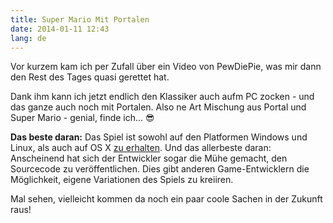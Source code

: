 ```yaml
---
title: Super Mario Mit Portalen
date: 2014-01-11 12:43
lang: de
---
```


Vor kurzem kam ich per Zufall über ein Video von PewDiePie, was mir dann den Rest des Tages quasi gerettet hat.

Dank ihm kann ich jetzt endlich den Klassiker auch aufm PC zocken - und das ganze auch noch mit Portalen. Also ne Art Mischung aus Portal und Super Mario - genial, finde ich... 😎

**Das beste daran:** Das Spiel ist sowohl auf den Platformen Windows und Linux, als auch auf OS X [zu erhalten][1]. Und das allerbeste daran: Anscheinend hat sich der Entwickler sogar die Mühe gemacht, den Sourcecode zu veröffentlichen. Dies gibt anderen Game-Entwicklern die Möglichkeit, eigene Variationen des Spiels zu kreiiren.

Mal sehen, vielleicht kommen da noch ein paar coole Sachen in der Zukunft raus!

[1]: http://stabyourself.net/mari0/